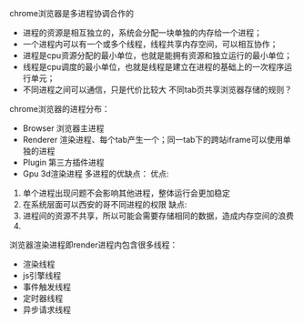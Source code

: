 <!--
 * @Author: qianqian.zhao
 * @Date: 2020-05-26 11:26:35
 * @LastEditors: qianqian.zhao
 * @LastEditTime: 2020-07-16 19:05:25
 * @Description: chrome浏览器的进程分析
 -->

chrome浏览器是多进程协调合作的
* 进程的资源是相互独立的，系统会分配一块单独的内存给一个进程；
* 一个进程内可以有一个或多个线程，线程共享内存空间，可以相互协作；
* 进程是cpu资源分配的最小单位，也就是能拥有资源和独立运行的最小单位；
* 线程是cpu调度的最小单位，也就是线程是建立在进程的基础上的一次程序运行单元；
* 不同进程之间可以通信，只是代价比较大
不同tab页共享浏览器存储的规则？

chrome浏览器的进程分布：
* Browser 浏览器主进程
* Renderer 渲染进程、每个tab产生一个；同一tab下的跨站iframe可以使用单独的进程
* Plugin 第三方插件进程
* Gpu 3d渲染进程
多进程的优缺点：
优点: 
1. 单个进程出现问题不会影响其他进程，整体运行会更加稳定
2. 在系统层面可以西安的哥不同进程的权限
缺点:
1. 进程间的资源不共享，所以可能会需要存储相同的数据，造成内存空间的浪费
2. 

浏览器渲染进程即render进程内包含很多线程：
* 渲染线程
* js引擎线程
* 事件触发线程
* 定时器线程
* 异步请求线程

